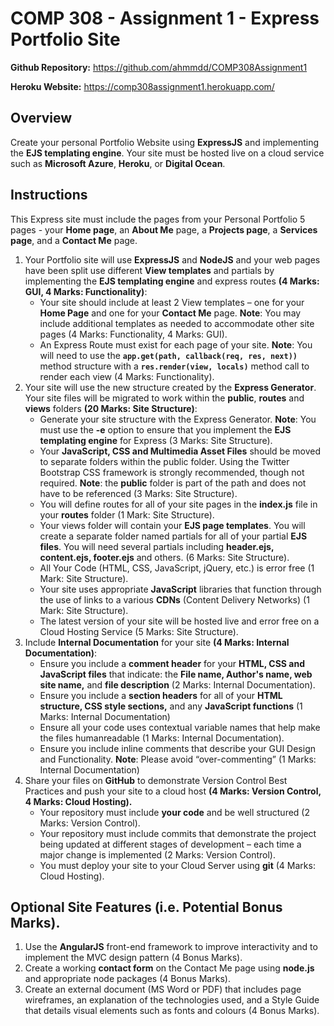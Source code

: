 # **COMP 308 - Assignment 1 - Express Portfolio Site**

**Github Repository:** https://github.com/ahmmdd/COMP308Assignment1

**Heroku Website:** https://comp308assignment1.herokuapp.com/

## **Overview**
Create your personal Portfolio Website using **ExpressJS** and implementing the **EJS templating engine**. Your site must be hosted live on a cloud service such as **Microsoft Azure**, **Heroku**, or **Digital Ocean**.

## **Instructions**
This Express site must include the pages from your Personal Portfolio 5 pages - your **Home page**, an **About Me** page, a **Projects page**, a **Services page**, and a **Contact Me** page.

1. Your Portfolio site will use **ExpressJS** and **NodeJS** and your web pages have been split use different **View templates** and partials by implementing the **EJS templating engine** and express routes **(4 Marks: GUI, 4 Marks: Functionality)**:
    * Your site should include at least 2 View templates – one for your **Home Page** and one for your **Contact Me** page. **Note**: You may include additional templates as needed to accommodate other site pages (4 Marks: Functionality, 4 Marks: GUI).
    * An Express Route must exist for each page of your site. **Note**: You will need to use the **`app.get(path, callback(req, res, next))`** method structure with a **`res.render(view, locals)`** method call to render each view (4 Marks: Functionality).
2. Your site will use the new structure created by the **Express Generator**. Your site files will be migrated to work within the **public**, **routes** and **views** folders **(20 Marks: Site Structure)**:
    * Generate your site structure with the Express Generator. **Note**: You must use the **-e** option to ensure that you implement the **EJS templating engine** for Express (3 Marks: Site Structure).
    * Your **JavaScript, CSS and Multimedia Asset Files** should be moved to separate folders within the public folder. Using the Twitter Bootstrap CSS framework is strongly recommended, though not required. **Note**: the **public** folder is part of the path and does not have to be referenced (3 Marks: Site Structure).
    * You will define routes for all of your site pages in the **index.js** file in your **routes** folder (1 Mark: Site Structure).
    * Your views folder will contain your **EJS page templates**. You will create a separate folder named partials for all of your partial **EJS files**. You will need several partials including **header.ejs, content.ejs, footer.ejs** and others. (6 Marks: Site Structure).
    * All Your Code (HTML, CSS, JavaScript, jQuery, etc.) is error free (1 Mark: Site Structure).
    * Your site uses appropriate **JavaScript** libraries that function through the use of links to a various **CDNs** (Content Delivery Networks) (1 Mark: Site Structure).
    * The latest version of your site will be hosted live and error free on a Cloud Hosting Service (5 Marks: Site Structure).
3. Include **Internal Documentation** for your site **(4 Marks: Internal Documentation)**:
    * Ensure you include a **comment header** for your **HTML, CSS and JavaScript files** that indicate: the **File name, Author's name, web site name,** and **file description** (2 Marks: Internal Documentation).
    * Ensure you include a **section headers** for all of your **HTML structure, CSS style sections,** and any **JavaScript functions** (1 Marks: Internal Documentation)
    * Ensure all your code uses contextual variable names that help make the files humanreadable (1 Marks: Internal Documentation).
    * Ensure you include inline comments that describe your GUI Design and Functionality. **Note**: Please avoid “over-commenting” (1 Marks: Internal Documentation)
4. Share your files on **GitHub** to demonstrate Version Control Best Practices and push your site to a cloud host **(4 Marks: Version Control, 4 Marks: Cloud Hosting).**
    * Your repository must include **your code** and be well structured (2 Marks: Version Control).
    * Your repository must include commits that demonstrate the project being updated at different stages of development – each time a major change is implemented (2 Marks: Version Control).
    * You must deploy your site to your Cloud Server using **git** (4 Marks: Cloud Hosting).

## **Optional Site Features (i.e. Potential Bonus Marks).**
1. Use the **AngularJS** front-end framework to improve interactivity and to implement the MVC design pattern (4 Bonus Marks).
2. Create a working **contact form** on the Contact Me page using **node.js** and appropriate node packages (4 Bonus Marks).
3. Create an external document (MS Word or PDF) that includes page wireframes, an explanation of the technologies used, and a Style Guide that details visual elements such as fonts and colours (4 Bonus Marks).